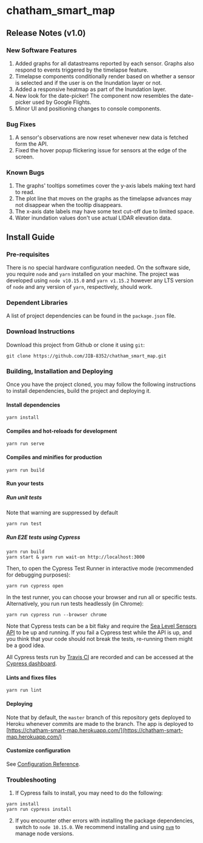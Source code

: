 # chatham_smart_map

## Release Notes (v1.0)

### New Software Features

1. Added graphs for all datastreams reported by each sensor. Graphs also respond to events triggered by the timelapse feature.
2. Timelapse components conditionally render based on whether a sensor is selected and if the user is on the Inundation layer or not.
3. Added a responsive heatmap as part of the Inundation layer.
4. New look for the date-picker! The component now resembles the date-picker used by Google Flights.
5. Minor UI and positioning changes to console components.

### Bug Fixes

1. A sensor's observations are now reset whenever new data is fetched form the API.
2. Fixed the hover popup flickering issue for sensors at the edge of the screen.

### Known Bugs

1. The graphs' tooltips sometimes cover the y-axis labels making text hard to read.
2. The plot line that moves on the graphs as the timelapse advances may not disappear when the tooltip disappears.
3. The x-axis date labels may have some text cut-off due to limited space.
4. Water inundation values don't use actual LIDAR elevation data.

## Install Guide

### Pre-requisites

There is no special hardware configuration needed. On the software side, you require `node` and `yarn` installed on your machine. The project was developed using `node v10.15.0` and `yarn v1.15.2` however any LTS version of `node` and any version of `yarn`, respectively, should work.

### Dependent Libraries

A list of project dependencies can be found in the `package.json` file.

### Download Instructions

Download this project from Github or clone it using `git`:

```
git clone https://github.com/JIB-8352/chatham_smart_map.git
```

### Building, Installation and Deploying

Once you have the project cloned, you may follow the following instructions to install dependencies, build the project and deploying it.

#### Install dependencies

```
yarn install
```

#### Compiles and hot-reloads for development

```
yarn run serve
```

#### Compiles and minifies for production

```
yarn run build
```

#### Run your tests

##### Run unit tests

Note that warning are suppressed by default

```
yarn run test
```

##### Run E2E tests using Cypress

```
yarn run build
yarn start & yarn run wait-on http://localhost:3000
```

Then, to open the Cypress Test Runner in interactive mode (recommended for debugging purposes):

```
yarn run cypress open
```

In the test runner, you can choose your browser and run all or specific tests.
Alternatively, you run run tests headlessly (in Chrome):

```
yarn run cypress run --browser chrome
```

Note that Cypress tests can be a bit flaky and require the [Sea Level Sensors API](https://api.sealevelsensors.org/) to be up and running. If you fail a Cypress test while the API is up, and you think that your code should not break the tests, re-running them might be a good idea.

All Cypress tests run by [Travis CI](https://travis-ci.com/JIB-8352/chatham_smart_map) are recorded and can be accessed at the [Cypress dashboard](https://dashboard.cypress.io/#/projects/45s3w7/runs).

#### Lints and fixes files

```
yarn run lint
```

#### Deploying

Note that by default, the `master` branch of this repository gets deployed to Heroku whenever commits are made to the branch. The app is deployed to [https://chatham-smart-map.herokuapp.com/](https://chatham-smart-map.herokuapp.com/)

#### Customize configuration

See [Configuration Reference](https://cli.vuejs.org/config/).

### Troubleshooting

1. If Cypress fails to install, you may need to do the following:

```
yarn install
yarn run cypress install
```

2. If you encounter other errors with installing the package dependencies, switch to `node 10.15.0`. We recommend installing and using [`nvm`](https://github.com/creationix/nvm#installation-and-update) to manage node versions.
